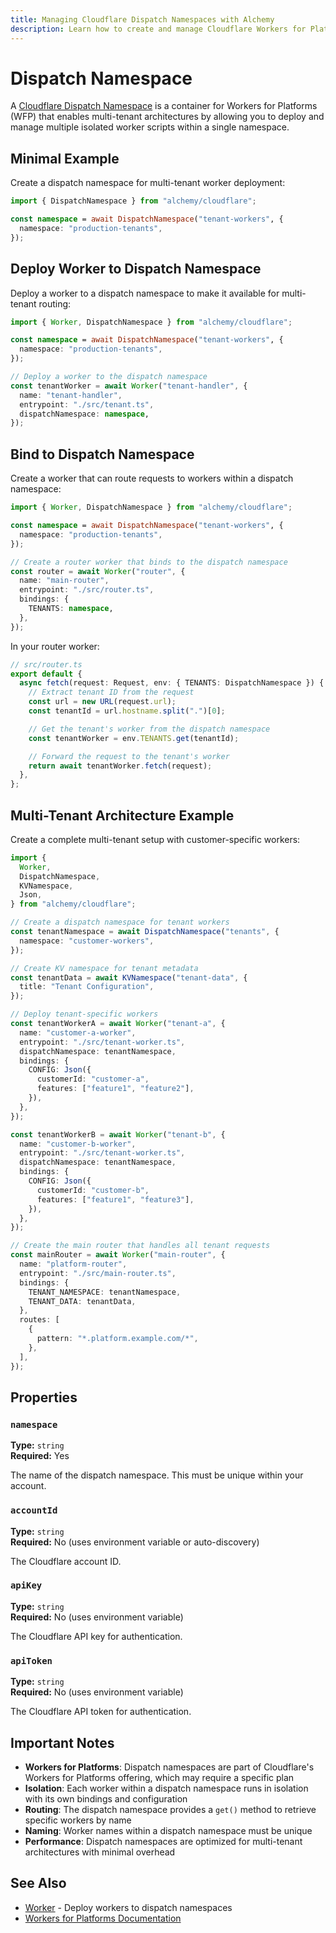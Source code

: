 ```yaml
---
title: Managing Cloudflare Dispatch Namespaces with Alchemy
description: Learn how to create and manage Cloudflare Workers for Platforms dispatch namespaces for multi-tenant architectures.
---
```


# Dispatch Namespace

A [Cloudflare Dispatch Namespace](https://developers.cloudflare.com/cloudflare-for-platforms/workers-for-platforms/reference/how-workers-for-platforms-works/) is a container for Workers for Platforms (WFP) that enables multi-tenant architectures by allowing you to deploy and manage multiple isolated worker scripts within a single namespace.

## Minimal Example

Create a dispatch namespace for multi-tenant worker deployment:

```ts
import { DispatchNamespace } from "alchemy/cloudflare";

const namespace = await DispatchNamespace("tenant-workers", {
  namespace: "production-tenants",
});
```

## Deploy Worker to Dispatch Namespace

Deploy a worker to a dispatch namespace to make it available for multi-tenant routing:

```ts
import { Worker, DispatchNamespace } from "alchemy/cloudflare";

const namespace = await DispatchNamespace("tenant-workers", {
  namespace: "production-tenants",
});

// Deploy a worker to the dispatch namespace
const tenantWorker = await Worker("tenant-handler", {
  name: "tenant-handler",
  entrypoint: "./src/tenant.ts",
  dispatchNamespace: namespace,
});
```

## Bind to Dispatch Namespace

Create a worker that can route requests to workers within a dispatch namespace:

```ts
import { Worker, DispatchNamespace } from "alchemy/cloudflare";

const namespace = await DispatchNamespace("tenant-workers", {
  namespace: "production-tenants",
});

// Create a router worker that binds to the dispatch namespace
const router = await Worker("router", {
  name: "main-router",
  entrypoint: "./src/router.ts",
  bindings: {
    TENANTS: namespace,
  },
});
```

In your router worker:

```ts
// src/router.ts
export default {
  async fetch(request: Request, env: { TENANTS: DispatchNamespace }) {
    // Extract tenant ID from the request
    const url = new URL(request.url);
    const tenantId = url.hostname.split(".")[0];

    // Get the tenant's worker from the dispatch namespace
    const tenantWorker = env.TENANTS.get(tenantId);

    // Forward the request to the tenant's worker
    return await tenantWorker.fetch(request);
  },
};
```

## Multi-Tenant Architecture Example

Create a complete multi-tenant setup with customer-specific workers:

```ts
import {
  Worker,
  DispatchNamespace,
  KVNamespace,
  Json,
} from "alchemy/cloudflare";

// Create a dispatch namespace for tenant workers
const tenantNamespace = await DispatchNamespace("tenants", {
  namespace: "customer-workers",
});

// Create KV namespace for tenant metadata
const tenantData = await KVNamespace("tenant-data", {
  title: "Tenant Configuration",
});

// Deploy tenant-specific workers
const tenantWorkerA = await Worker("tenant-a", {
  name: "customer-a-worker",
  entrypoint: "./src/tenant-worker.ts",
  dispatchNamespace: tenantNamespace,
  bindings: {
    CONFIG: Json({
      customerId: "customer-a",
      features: ["feature1", "feature2"],
    }),
  },
});

const tenantWorkerB = await Worker("tenant-b", {
  name: "customer-b-worker",
  entrypoint: "./src/tenant-worker.ts",
  dispatchNamespace: tenantNamespace,
  bindings: {
    CONFIG: Json({
      customerId: "customer-b",
      features: ["feature1", "feature3"],
    }),
  },
});

// Create the main router that handles all tenant requests
const mainRouter = await Worker("main-router", {
  name: "platform-router",
  entrypoint: "./src/main-router.ts",
  bindings: {
    TENANT_NAMESPACE: tenantNamespace,
    TENANT_DATA: tenantData,
  },
  routes: [
    {
      pattern: "*.platform.example.com/*",
    },
  ],
});
```

## Properties

### `namespace`

**Type:** `string`  
**Required:** Yes

The name of the dispatch namespace. This must be unique within your account.

### `accountId`

**Type:** `string`  
**Required:** No (uses environment variable or auto-discovery)

The Cloudflare account ID.

### `apiKey`

**Type:** `string`  
**Required:** No (uses environment variable)

The Cloudflare API key for authentication.

### `apiToken`

**Type:** `string`  
**Required:** No (uses environment variable)

The Cloudflare API token for authentication.

## Important Notes

- **Workers for Platforms**: Dispatch namespaces are part of Cloudflare's Workers for Platforms offering, which may require a specific plan
- **Isolation**: Each worker within a dispatch namespace runs in isolation with its own bindings and configuration
- **Routing**: The dispatch namespace provides a `get()` method to retrieve specific workers by name
- **Naming**: Worker names within a dispatch namespace must be unique
- **Performance**: Dispatch namespaces are optimized for multi-tenant architectures with minimal overhead

## See Also

- [Worker](./worker.md) - Deploy workers to dispatch namespaces
- [Workers for Platforms Documentation](https://developers.cloudflare.com/cloudflare-for-platforms/workers-for-platforms/)
